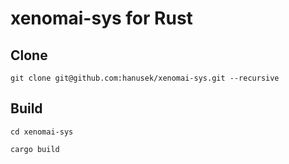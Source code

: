 # xenomai-sys for Rust

## Clone
`git clone git@github.com:hanusek/xenomai-sys.git --recursive`


## Build
``
cd xenomai-sys
``

``
cargo build
``
